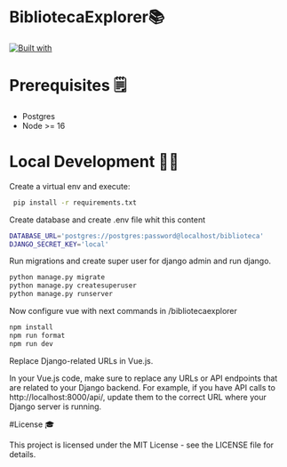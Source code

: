 # BibliotecaExplorer📚

[![Built with](https://img.shields.io/badge/Built_with-Cookiecutter_Django_Rest-F7B633.svg)](https://github.com/agconti/cookiecutter-django-rest)


# Prerequisites 🗒️

- Postgres
- Node >= 16

# Local Development 🧑‍💻

Create a virtual env and execute:
```bash
 pip install -r requirements.txt
```
Create database and create .env file whit this content
```bash
DATABASE_URL='postgres://postgres:password@localhost/biblioteca'
DJANGO_SECRET_KEY='local'
```
Run migrations and create super user for django admin and run django.
```bash
python manage.py migrate
python manage.py createsuperuser
python manage.py runserver
```
Now configure vue with next commands in /bibliotecaexplorer
```bash
npm install
npm run format
npm run dev
```
Replace Django-related URLs in Vue.js.

In your Vue.js code, make sure to replace any URLs or API endpoints that are related to your Django backend. For example, if you have API calls to http://localhost:8000/api/, update them to the correct URL where your Django server is running.

#License 🎓

This project is licensed under the MIT License - see the LICENSE file for details.
